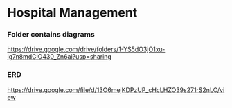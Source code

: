 # Hospital Management
### Folder contains diagrams
https://drive.google.com/drive/folders/1-YS5dO3jO1xu-lg7n8mdClO430_Zn6ai?usp=sharing

### ERD
https://drive.google.com/file/d/13O6mejKDPzUP_cHcLHZO39s271rS2nLO/view
